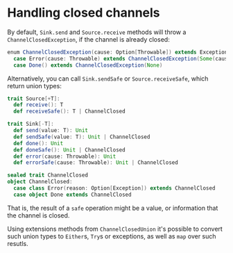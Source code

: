 # Handling closed channels

By default, `Sink.send` and `Source.receive` methods will throw a `ChannelClosedException`, if the channel is already
closed:

```scala
enum ChannelClosedException(cause: Option[Throwable]) extends Exception(cause.orNull):
  case Error(cause: Throwable) extends ChannelClosedException(Some(cause))
  case Done() extends ChannelClosedException(None)
```

Alternatively, you can call `Sink.sendSafe` or `Source.receiveSafe`, which return union types:

```scala
trait Source[+T]:
  def receive(): T
  def receiveSafe(): T | ChannelClosed

trait Sink[-T]:
  def send(value: T): Unit
  def sendSafe(value: T): Unit | ChannelClosed
  def done(): Unit
  def doneSafe(): Unit | ChannelClosed
  def error(cause: Throwable): Unit
  def errorSafe(cause: Throwable): Unit | ChannelClosed

sealed trait ChannelClosed
object ChannelClosed:
  case class Error(reason: Option[Exception]) extends ChannelClosed
  case object Done extends ChannelClosed
```

That is, the result of a `safe` operation might be a value, or information that the channel is closed.

Using extensions methods from `ChannelClosedUnion` it's possible to convert such union types to `Either`s, `Try`s or
exceptions, as well as `map` over such resutls.
